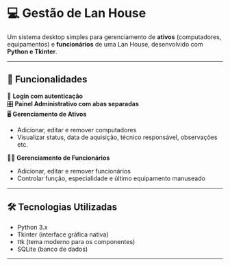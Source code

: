 # 💻 Gestão de Lan House

Um sistema desktop simples para gerenciamento de **ativos** (computadores, equipamentos) e **funcionários** de uma Lan House, desenvolvido com **Python e Tkinter**.

---

## 🧠 Funcionalidades

🔐 **Login com autenticação**  
🎛 **Painel Administrativo com abas separadas**  
🖥 **Gerenciamento de Ativos**  
- Adicionar, editar e remover computadores
- Visualizar status, data de aquisição, técnico responsável, observações etc.

👨‍💻 **Gerenciamento de Funcionários**  
- Adicionar, editar e remover funcionários
- Controlar função, especialidade e último equipamento manuseado

---

## 🛠 Tecnologias Utilizadas

- Python 3.x  
- Tkinter (interface gráfica nativa)
- ttk (tema moderno para os componentes)
- SQLite (banco de dados)

---




